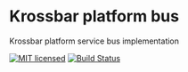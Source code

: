 # Krossbar platform bus

Krossbar platform service bus implementation

[![MIT licensed][mit-badge]][mit-url]
[![Build Status][actions-badge]][actions-url]

[mit-badge]: https://img.shields.io/badge/license-MIT-blue.svg
[mit-url]: https://github.com/krossbar-platform/krossbar-bus/blob/main/LICENSE
[actions-badge]: https://github.com/krossbar-platform/krossbar-log/actions/workflows/ci.yml/badge.svg
[actions-url]: https://github.com/krossbar-platform/krossbar-log/actions/workflows/ci.yml